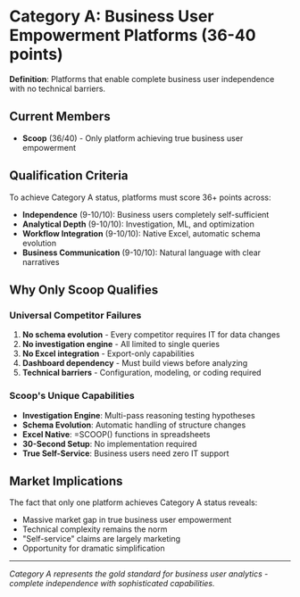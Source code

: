 # Category A: Business User Empowerment Platforms (36-40 points)

**Definition**: Platforms that enable complete business user independence with no technical barriers.

## Current Members
- **Scoop** (36/40) - Only platform achieving true business user empowerment

## Qualification Criteria
To achieve Category A status, platforms must score 36+ points across:
- **Independence** (9-10/10): Business users completely self-sufficient
- **Analytical Depth** (9-10/10): Investigation, ML, and optimization
- **Workflow Integration** (9-10/10): Native Excel, automatic schema evolution
- **Business Communication** (9-10/10): Natural language with clear narratives

## Why Only Scoop Qualifies

### Universal Competitor Failures
1. **No schema evolution** - Every competitor requires IT for data changes
2. **No investigation engine** - All limited to single queries
3. **No Excel integration** - Export-only capabilities
4. **Dashboard dependency** - Must build views before analyzing
5. **Technical barriers** - Configuration, modeling, or coding required

### Scoop's Unique Capabilities
- **Investigation Engine**: Multi-pass reasoning testing hypotheses
- **Schema Evolution**: Automatic handling of structure changes
- **Excel Native**: =SCOOP() functions in spreadsheets
- **30-Second Setup**: No implementation required
- **True Self-Service**: Business users need zero IT support

## Market Implications
The fact that only one platform achieves Category A status reveals:
- Massive market gap in true business user empowerment
- Technical complexity remains the norm
- "Self-service" claims are largely marketing
- Opportunity for dramatic simplification

---
*Category A represents the gold standard for business user analytics - complete independence with sophisticated capabilities.*